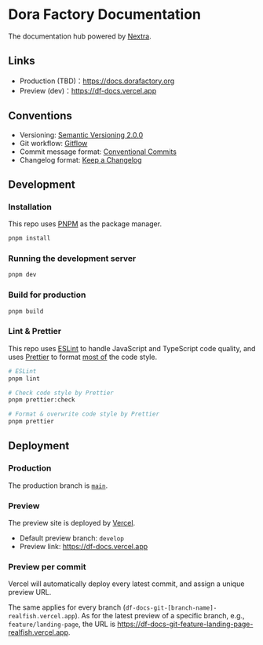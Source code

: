 # Dora Factory Documentation

The documentation hub powered by [Nextra](https://github.com/shuding/nextra).

## Links

- Production (TBD)：<https://docs.dorafactory.org>
- Preview (dev)：<https://df-docs.vercel.app>

## Conventions

- Versioning: [Semantic Versioning 2.0.0](https://semver.org/spec/v2.0.0.html)
- Git workflow: [Gitflow](https://www.atlassian.com/git/tutorials/comparing-workflows/gitflow-workflow)
- Commit message format: [Conventional Commits](https://www.conventionalcommits.org/en/v1.0.0/)
- Changelog format: [Keep a Changelog](https://keepachangelog.com/en/1.0.0/)

## Development

### Installation

This repo uses [PNPM](https://pnpm.io/) as the package manager.

```bash
pnpm install
```

### Running the development server

```bash
pnpm dev
```

### Build for production

```bash
pnpm build
```

### Lint & Prettier

This repo uses [ESLint](https://eslint.org/) to handle JavaScript and TypeScript code quality, and uses [Prettier](https://prettier.io/) to format [most of](.prettierignore) the code style.

```bash
# ESLint
pnpm lint
```

```bash
# Check code style by Prettier
pnpm prettier:check
```

```bash
# Format & overwrite code style by Prettier
pnpm prettier
```

## Deployment

### Production

The production branch is [`main`](https://github.com/github/renaming).

### Preview

The preview site is deployed by [Vercel](https://vercel.com/).

- Default preview branch: `develop`
- Preview link: <https://df-docs.vercel.app>

### Preview per commit

Vercel will automatically deploy every latest commit, and assign a unique preview URL.

The same applies for every branch (`df-docs-git-[branch-name]-realfish.vercel.app`). As for the latest preview of a specific branch, e.g., `feature/landing-page`, the URL is <https://df-docs-git-feature-landing-page-realfish.vercel.app>.
